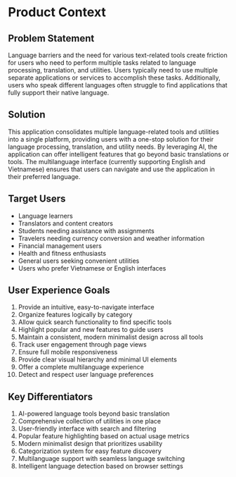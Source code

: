 # Product Context

## Problem Statement
Language barriers and the need for various text-related tools create friction for users who need to perform multiple tasks related to language processing, translation, and utilities. Users typically need to use multiple separate applications or services to accomplish these tasks. Additionally, users who speak different languages often struggle to find applications that fully support their native language.

## Solution
This application consolidates multiple language-related tools and utilities into a single platform, providing users with a one-stop solution for their language processing, translation, and utility needs. By leveraging AI, the application can offer intelligent features that go beyond basic translations or tools. The multilanguage interface (currently supporting English and Vietnamese) ensures that users can navigate and use the application in their preferred language.

## Target Users
- Language learners
- Translators and content creators
- Students needing assistance with assignments
- Travelers needing currency conversion and weather information
- Financial management users
- Health and fitness enthusiasts
- General users seeking convenient utilities
- Users who prefer Vietnamese or English interfaces

## User Experience Goals
1. Provide an intuitive, easy-to-navigate interface
2. Organize features logically by category
3. Allow quick search functionality to find specific tools
4. Highlight popular and new features to guide users
5. Maintain a consistent, modern minimalist design across all tools
6. Track user engagement through page views
7. Ensure full mobile responsiveness
8. Provide clear visual hierarchy and minimal UI elements
9. Offer a complete multilanguage experience
10. Detect and respect user language preferences

## Key Differentiators
1. AI-powered language tools beyond basic translation
2. Comprehensive collection of utilities in one place
3. User-friendly interface with search and filtering
4. Popular feature highlighting based on actual usage metrics
5. Modern minimalist design that prioritizes usability
6. Categorization system for easy feature discovery
7. Multilanguage support with seamless language switching
8. Intelligent language detection based on browser settings